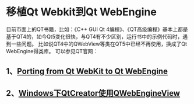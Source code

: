 # 移植Qt Webkit到Qt WebEngine
  目前市面上的QT书籍，比如：《C++ GUI Qt 4编程》、《QT高级编程》基本上都是基于QT4的，如今Qt5变化很快，与QT4有不少区别，运行书中的示例代码时，遇到一些问题。
比如说QT4中的QWebView等类在QT5中已经不再使用，换成了Qt WebEngine得类库。
可以参见QT官网：
## 1、[Porting from Qt WebKit to Qt WebEngine](https://doc.qt.io/archives/qt-5.10/qtwebenginewidgets-qtwebkitportingguide.html)

## 2、[Windows下QtCreator使用QWebEngineView](https://blog.csdn.net/m32692529/article/details/78788337)
